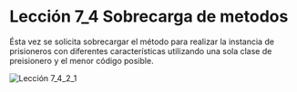 # Lección 7_4 Sobrecarga de metodos

Ésta vez se solicita sobrecargar el método para realizar la instancia de prisioneros con diferentes características utilizando una sola clase de preisionero y el menor código posible.

![Lección 7_4_2_1](https://user-images.githubusercontent.com/54320247/68538520-4abbd900-033b-11ea-9701-7587e4f2b937.jpg)
